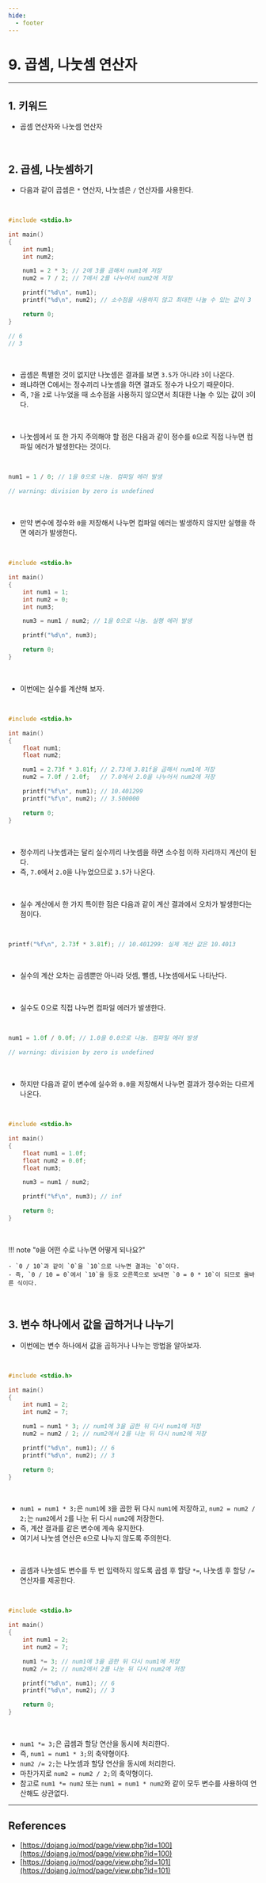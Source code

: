 ```yaml
---
hide:
  - footer
---
```


# 9. 곱셈, 나눗셈 연산자

---

## 1. 키워드

- 곱셈 연산자와 나눗셈 연산자

<br/>

## 2. 곱셈, 나눗셈하기

- 다음과 같이 곱셈은 `*` 연산자, 나눗셈은 `/` 연산자를 사용한다.

<br/>

```c
#include <stdio.h>

int main()
{
    int num1;
    int num2;

    num1 = 2 * 3; // 2에 3를 곱해서 num1에 저장
    num2 = 7 / 2; // 7에서 2를 나누어서 num2에 저장

    printf("%d\n", num1);
    printf("%d\n", num2); // 소수점을 사용하지 않고 최대한 나눌 수 있는 값이 3

    return 0;
}

// 6
// 3
```

<br/>

- 곱셈은 특별한 것이 없지만 나눗셈은 결과를 보면 `3.5`가 아니라 `3`이 나온다.
- 왜냐하면 C에서는 정수끼리 나눗셈을 하면 결과도 정수가 나오기 때문이다.
- 즉, `7`을 `2`로 나누었을 때 소수점을 사용하지 않으면서 최대한 나눌 수 있는 값이 `3`이다.

<br/>

- 나눗셈에서 또 한 가지 주의해야 할 점은 다음과 같이 정수를 `0`으로 직접 나누면 컴파일 에러가 발생한다는 것이다.

<br/>

```c
num1 = 1 / 0; // 1을 0으로 나눔. 컴파일 에러 발생

// warning: division by zero is undefined
```

<br/>

- 만약 변수에 정수와 `0`을 저장해서 나누면 컴파일 에러는 발생하지 않지만 실행을 하면 에러가 발생한다.

<br/>

```c
#include <stdio.h>

int main()
{
    int num1 = 1;
    int num2 = 0;
    int num3;

    num3 = num1 / num2; // 1을 0으로 나눔. 실행 에러 발생

    printf("%d\n", num3);

    return 0;
}
```

<br/>

- 이번에는 실수를 계산해 보자.

<br/>

```c
#include <stdio.h>

int main()
{
    float num1;
    float num2;

    num1 = 2.73f * 3.81f; // 2.73에 3.81f을 곱해서 num1에 저장
    num2 = 7.0f / 2.0f;   // 7.0에서 2.0을 나누어서 num2에 저장

    printf("%f\n", num1); // 10.401299
    printf("%f\n", num2); // 3.500000

    return 0;
}
```

<br/>

- 정수끼리 나눗셈과는 달리 실수끼리 나눗셈을 하면 소수점 이하 자리까지 계산이 된다.
- 즉, `7.0`에서 `2.0`을 나누었으므로 `3.5`가 나온다.

<br/>

- 실수 계산에서 한 가지 특이한 점은 다음과 같이 계산 결과에서 오차가 발생한다는 점이다.

<br/>

```c
printf("%f\n", 2.73f * 3.81f); // 10.401299: 실제 계산 값은 10.4013
```

<br/>

- 실수의 계산 오차는 곱셈뿐만 아니라 덧셈, 뺄셈, 나눗셈에서도 나타난다.

<br/>

- 실수도 0으로 직접 나누면 컴파일 에러가 발생한다.

<br/>

```c
num1 = 1.0f / 0.0f; // 1.0을 0.0으로 나눔. 컴파일 에러 발생

// warning: division by zero is undefined
```

<br/>

- 하지만 다음과 같이 변수에 실수와 `0.0`을 저장해서 나누면 결과가 정수와는 다르게 나온다.

<br/>

```c
#include <stdio.h>

int main()
{
    float num1 = 1.0f;
    float num2 = 0.0f;
    float num3;

    num3 = num1 / num2;

    printf("%f\n", num3); // inf

    return 0;
}
```

<br/>

!!! note "`0`을 어떤 수로 나누면 어떻게 되나요?"

    - `0 / 10`과 같이 `0`을 `10`으로 나누면 결과는 `0`이다.
    - 즉, `0 / 10 = 0`에서 `10`을 등호 오른쪽으로 보내면 `0 = 0 * 10`이 되므로 올바른 식이다.

<br/>

## 3. 변수 하나에서 값을 곱하거나 나누기

- 이번에는 변수 하나에서 값을 곱하거나 나누는 방법을 알아보자.

<br/>

```c
#include <stdio.h>

int main()
{
    int num1 = 2;
    int num2 = 7;

    num1 = num1 * 3; // num1에 3을 곱한 뒤 다시 num1에 저장
    num2 = num2 / 2; // num2에서 2를 나눈 뒤 다시 num2에 저장

    printf("%d\n", num1); // 6
    printf("%d\n", num2); // 3

    return 0;
}
```

<br/>

- `num1 = num1 * 3;`은 `num1`에 `3`을 곱한 뒤 다시 `num1`에 저장하고, `num2 = num2 / 2;`는 `num2`에서 `2`를 나눈 뒤 다시 `num2`에 저장한다.
- 즉, 계산 결과를 같은 변수에 계속 유지한다.
- 여기서 나눗셈 연산은 `0`으로 나누지 않도록 주의한다.

<br/>

- 곱셈과 나눗셈도 변수를 두 번 입력하지 않도록 곱셈 후 할당 `*=`, 나눗셈 후 할당 `/=` 연산자를 제공한다.

<br/>

```c
#include <stdio.h>

int main()
{
    int num1 = 2;
    int num2 = 7;

    num1 *= 3; // num1에 3을 곱한 뒤 다시 num1에 저장
    num2 /= 2; // num2에서 2를 나눈 뒤 다시 num2에 저장

    printf("%d\n", num1); // 6
    printf("%d\n", num2); // 3

    return 0;
}
```

<br/>

- `num1 *= 3;`은 곱셈과 할당 연산을 동시에 처리한다.
- 즉, `num1 = num1 * 3;`의 축약형이다.
- `num2 /= 2;`는 나눗셈과 할당 연산을 동시에 처리한다.
- 마찬가지로 `num2 = num2 / 2;`의 축약형이다.
- 참고로 `num1 *= num2` 또는 `num1 = num1 * num2`와 같이 모두 변수를 사용하여 연산해도 상관없다.

---

## References

- [https://dojang.io/mod/page/view.php?id=100](https://dojang.io/mod/page/view.php?id=100)
- [https://dojang.io/mod/page/view.php?id=101](https://dojang.io/mod/page/view.php?id=101)
